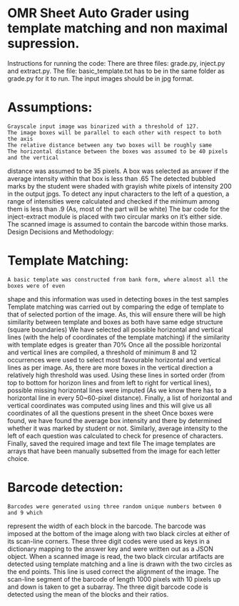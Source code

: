 # OMR Sheet Auto Grader using template matching and non maximal supression.
Instructions for running the code:
There are three files: grade.py, inject.py and extract.py.
The file: basic_template.txt has to be in the same folder as grade.py for it to run.
The input images should be in jpg format.
# Assumptions:
	Grayscale input image was binarized with a threshold of 127.
	The image boxes will be parallel to each other with respect to both the axis
	The relative distance between any two boxes will be roughly same
	The horizontal distance between the boxes was assumed to be 40 pixels and the vertical
distance was assumed to be 35 pixels.
	A box was selected as answer if the average intensity within that box is less than .65
	The detected bubbled marks by the student were shaded with grayish white pixels of
intensity 200 in the output jpgs.
	To detect any input characters to the left of a question, a range of intensities were calculated
and checked if the minimum among them is less than .9 (As, most of the part will be white)
	The bar code for the inject-extract module is placed with two circular marks on it’s either
side. The scanned image is assumed to contain the barcode within those marks.
Design Decisions and Methodology:
# Template Matching:
	A basic template was constructed from bank form, where almost all the boxes were of even
shape and this information was used in detecting boxes in the test samples
	Template matching was carried out by comparing the edge of template to that of selected
portion of the image. As, this will ensure there will be high similarity between template and
boxes as both have same edge structure (square boundaries)
	We have selected all possible horizontal and vertical lines (with the help of coordinates of
the template matching) if the similarity with template edges is greater than 70%
	Once all the possible horizontal and vertical lines are compiled, a threshold of minimum 8
and 12 occurrences were used to select most favourable horizontal and vertical lines as per
image. As, there are more boxes in the vertical direction a relatively high threshold was
used.
	Using these lines in sorted order (from top to bottom for horizon lines and from left to right
for vertical lines), possible missing horizontal lines were imputed (As we know there has to
a horizontal line in every 50~60-pixel distance).
	Finally, a list of horizontal and vertical coordinates was computed using lines and this will
give us all coordinates of all the questions present in the sheet
	Once boxes were found, we have found the average box intensity and there by determined
whether it was marked by student or not.
	Similarly, average intensity to the left of each question was calculated to check for presence
of characters.
	Finally, saved the required image and text file
The image templates are arrays that have been manually subsetted from the image for each
letter choice.
# Barcode detection:
	Barcodes were generated using three random unique numbers between 0 and 9 which
represent the width of each block in the barcode.
	The barcode was imposed at the bottom of the image along with two black circles at either
of its scan-line corners.
	These three digit codes were used as keys in a dictionary mapping to the answer key and
were written out as a JSON object.
	When a scanned image is read, the two black circular artifacts are detected using template
matching and a line is drawn with the two circles as the end points.
	This line is used correct the alignment of the image.
	The scan-line segment of the barcode of length 1000 pixels with 10 pixels up and down is
taken to get a subarray. The three digit barcode code is detected using the mean of the blocks
and their ratios.
